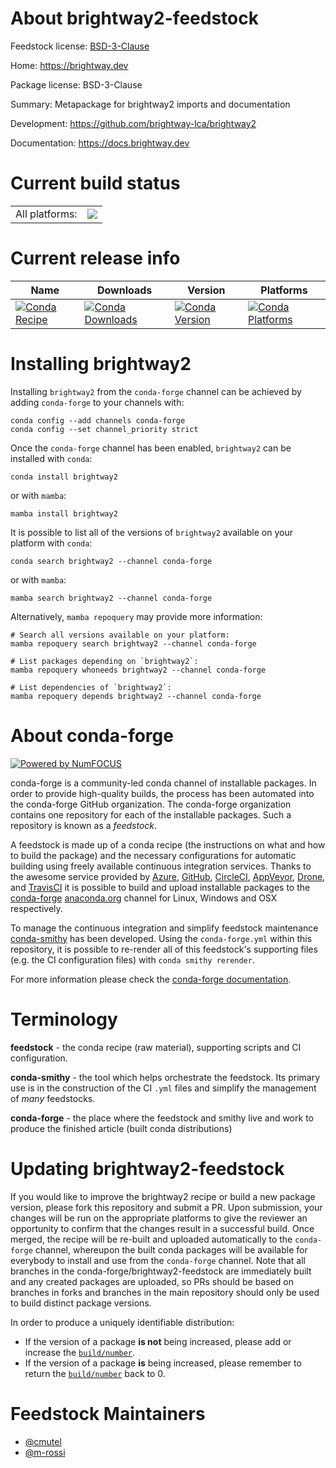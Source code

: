 About brightway2-feedstock
==========================

Feedstock license: [BSD-3-Clause](https://github.com/conda-forge/brightway2-feedstock/blob/main/LICENSE.txt)

Home: https://brightway.dev

Package license: BSD-3-Clause

Summary: Metapackage for brightway2 imports and documentation 

Development: https://github.com/brightway-lca/brightway2

Documentation: https://docs.brightway.dev

Current build status
====================


<table><tr><td>All platforms:</td>
    <td>
      <a href="https://dev.azure.com/conda-forge/feedstock-builds/_build/latest?definitionId=18225&branchName=main">
        <img src="https://dev.azure.com/conda-forge/feedstock-builds/_apis/build/status/brightway2-feedstock?branchName=main">
      </a>
    </td>
  </tr>
</table>

Current release info
====================

| Name | Downloads | Version | Platforms |
| --- | --- | --- | --- |
| [![Conda Recipe](https://img.shields.io/badge/recipe-brightway2-green.svg)](https://anaconda.org/conda-forge/brightway2) | [![Conda Downloads](https://img.shields.io/conda/dn/conda-forge/brightway2.svg)](https://anaconda.org/conda-forge/brightway2) | [![Conda Version](https://img.shields.io/conda/vn/conda-forge/brightway2.svg)](https://anaconda.org/conda-forge/brightway2) | [![Conda Platforms](https://img.shields.io/conda/pn/conda-forge/brightway2.svg)](https://anaconda.org/conda-forge/brightway2) |

Installing brightway2
=====================

Installing `brightway2` from the `conda-forge` channel can be achieved by adding `conda-forge` to your channels with:

```
conda config --add channels conda-forge
conda config --set channel_priority strict
```

Once the `conda-forge` channel has been enabled, `brightway2` can be installed with `conda`:

```
conda install brightway2
```

or with `mamba`:

```
mamba install brightway2
```

It is possible to list all of the versions of `brightway2` available on your platform with `conda`:

```
conda search brightway2 --channel conda-forge
```

or with `mamba`:

```
mamba search brightway2 --channel conda-forge
```

Alternatively, `mamba repoquery` may provide more information:

```
# Search all versions available on your platform:
mamba repoquery search brightway2 --channel conda-forge

# List packages depending on `brightway2`:
mamba repoquery whoneeds brightway2 --channel conda-forge

# List dependencies of `brightway2`:
mamba repoquery depends brightway2 --channel conda-forge
```


About conda-forge
=================

[![Powered by
NumFOCUS](https://img.shields.io/badge/powered%20by-NumFOCUS-orange.svg?style=flat&colorA=E1523D&colorB=007D8A)](https://numfocus.org)

conda-forge is a community-led conda channel of installable packages.
In order to provide high-quality builds, the process has been automated into the
conda-forge GitHub organization. The conda-forge organization contains one repository
for each of the installable packages. Such a repository is known as a *feedstock*.

A feedstock is made up of a conda recipe (the instructions on what and how to build
the package) and the necessary configurations for automatic building using freely
available continuous integration services. Thanks to the awesome service provided by
[Azure](https://azure.microsoft.com/en-us/services/devops/), [GitHub](https://github.com/),
[CircleCI](https://circleci.com/), [AppVeyor](https://www.appveyor.com/),
[Drone](https://cloud.drone.io/welcome), and [TravisCI](https://travis-ci.com/)
it is possible to build and upload installable packages to the
[conda-forge](https://anaconda.org/conda-forge) [anaconda.org](https://anaconda.org/)
channel for Linux, Windows and OSX respectively.

To manage the continuous integration and simplify feedstock maintenance
[conda-smithy](https://github.com/conda-forge/conda-smithy) has been developed.
Using the ``conda-forge.yml`` within this repository, it is possible to re-render all of
this feedstock's supporting files (e.g. the CI configuration files) with ``conda smithy rerender``.

For more information please check the [conda-forge documentation](https://conda-forge.org/docs/).

Terminology
===========

**feedstock** - the conda recipe (raw material), supporting scripts and CI configuration.

**conda-smithy** - the tool which helps orchestrate the feedstock.
                   Its primary use is in the construction of the CI ``.yml`` files
                   and simplify the management of *many* feedstocks.

**conda-forge** - the place where the feedstock and smithy live and work to
                  produce the finished article (built conda distributions)


Updating brightway2-feedstock
=============================

If you would like to improve the brightway2 recipe or build a new
package version, please fork this repository and submit a PR. Upon submission,
your changes will be run on the appropriate platforms to give the reviewer an
opportunity to confirm that the changes result in a successful build. Once
merged, the recipe will be re-built and uploaded automatically to the
`conda-forge` channel, whereupon the built conda packages will be available for
everybody to install and use from the `conda-forge` channel.
Note that all branches in the conda-forge/brightway2-feedstock are
immediately built and any created packages are uploaded, so PRs should be based
on branches in forks and branches in the main repository should only be used to
build distinct package versions.

In order to produce a uniquely identifiable distribution:
 * If the version of a package **is not** being increased, please add or increase
   the [``build/number``](https://docs.conda.io/projects/conda-build/en/latest/resources/define-metadata.html#build-number-and-string).
 * If the version of a package **is** being increased, please remember to return
   the [``build/number``](https://docs.conda.io/projects/conda-build/en/latest/resources/define-metadata.html#build-number-and-string)
   back to 0.

Feedstock Maintainers
=====================

* [@cmutel](https://github.com/cmutel/)
* [@m-rossi](https://github.com/m-rossi/)

